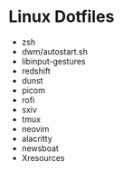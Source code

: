 # Linux Dotfiles

- zsh
- dwm/autostart.sh
- libinput-gestures
- redshift
- dunst
- picom
- rofi
- sxiv
- tmux
- neovim
- alacritty
- newsboat
- Xresources
